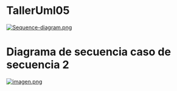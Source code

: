 # TallerUml05
[![Sequence-diagram.png](https://i.postimg.cc/YCJHtWjM/Sequence-diagram.png)](https://postimg.cc/K1rVN4nH)


# Diagrama de secuencia caso de secuencia 2
[![imagen.png](https://i.postimg.cc/j2mwX9jM/imagen.png)](https://postimg.cc/2LdSj0hW)
